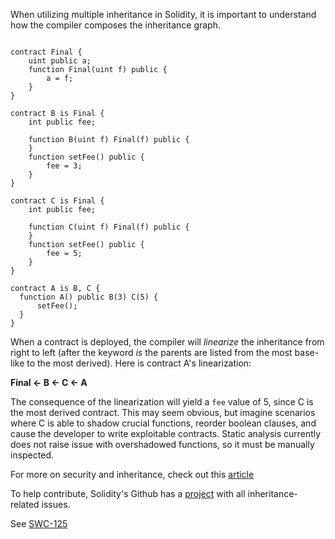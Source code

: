 When utilizing multiple inheritance in Solidity, it is important to understand how the compiler
composes the inheritance graph.

```sol

contract Final {
    uint public a;
    function Final(uint f) public {
        a = f;
    }
}

contract B is Final {
    int public fee;

    function B(uint f) Final(f) public {
    }
    function setFee() public {
        fee = 3;
    }
}

contract C is Final {
    int public fee;

    function C(uint f) Final(f) public {
    }
    function setFee() public {
        fee = 5;
    }
}

contract A is B, C {
  function A() public B(3) C(5) {
      setFee();
  }
}
```

When a contract is deployed, the compiler will *linearize* the inheritance from right to left
(after the keyword _is_ the parents are listed from the most base-like to the most derived). Here
is contract A's linearization:

**Final \<- B \<- C \<- A**

The consequence of the linearization will yield a `fee` value of 5, since C is the most derived
contract. This may seem obvious, but imagine scenarios where C is able to shadow crucial functions,
reorder boolean clauses, and cause the developer to write exploitable contracts. Static analysis
currently does not raise issue with overshadowed functions, so it must be manually inspected.

For more on security and inheritance, check out this
[article](https://pdaian.com/blog/solidity-anti-patterns-fun-with-inheritance-dag-abuse/)

To help contribute, Solidity's Github has a
[project](https://github.com/ethereum/solidity/projects/9#card-8027020) with all
inheritance-related issues.

See [SWC-125](https://swcregistry.io/docs/SWC-125)
